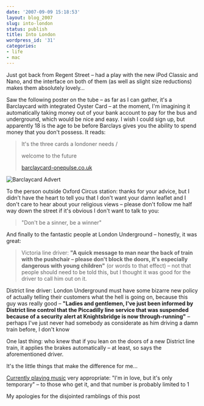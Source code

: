 ```yaml
---
date: '2007-09-09 15:18:53'
layout: blog_2007
slug: into-london
status: publish
title: Into London
wordpress_id: '31'
categories:
- life
- mac
---
```


Just got back from Regent Street – had a play with the new iPod Classic and
Nano, and the interface on both of them (as well as slight size reductions)
makes them absolutely lovely…

Saw the following poster on the tube – as far as I can gather, it's a
Barclaycard with integrated Oyster Card – at the moment, I'm imagining it
automatically taking money out of your bank account to pay for the bus and
underground, which would be nice and easy. I wish I could sign up, but
apparently 18 is the age to be before Barclays gives you the ability to spend
money that you don't possess. It reads:

> It's the three cards a londoner needs /
> 
> welcome to the future
> 
> [barclaycard-onepulse.co.uk](http://barclaycard-onepulse.co.uk/)

![Barclaycard Advert](http://mullr.net/images/wordpress/2007/tube_barclaycard.png)

To the person outside Oxford Circus station: thanks for your advice, but I
didn't have the heart to tell you that I don't want your damn leaflet and I
don't care to hear about your religious views – please don't follow me half
way down the street if it's obvious I don't want to talk to you:

> "Don't be a sinner, be a winner"

And finally to the fantastic people at London Underground – honestly, it was great:

> Victoria line driver: **"A quick message to man near the back of train with
> the pushchair – please don't block the doors, it's especially dangerous with
> young children"** (or words to that effect) – not that people should need to
> be told this, but I thought it was good for the driver to call him out on it.

District line driver: London Underground must have some bizarre new policy of
actually telling their customers what the hell is going on, because this guy
was really good – **"Ladies and gentlemen, I've just been informed by District
line control that the Piccadilly line service that was suspended because of a
security alert at Knightsbridge is now through-running"** – perhaps I've just
never had somebody as considerate as him driving a damn train before, I don't
know

One last thing: who knew that if you lean on the doors of a new District line
train, it applies the brakes automatically – at least, so says the
aforementioned driver.

It's the little things that make the difference for me…

[Currently playing music](http://www.last.fm/music/Sugarcult/_/You%27re+the+One) very appropriate: "I'm in love, but it's only temporary" – to those who get it, and that number is probably limited to 1

My apologies for the disjointed ramblings of this post
